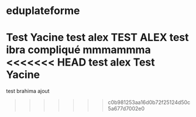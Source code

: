 # eduplateforme

Test Yacine
test alex
TEST ALEX
test ibra
compliqué
mmmammma
<<<<<<< HEAD
test alex Test Yacine
=======
test brahima ajout
>>>>>>> c0b981253aa16d0b72f25124d50c5a677d7002e0
